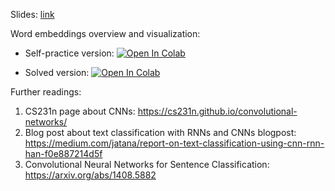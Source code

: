 Slides:
[link](https://github.com/girafe-ai/natural-language-processing/blob/master/week02_cnn_for_texts/MSAI_NLP_f21_lect02_CNN_for_texts_and_more_embeddings.pdf)

Word embeddings overview and visualization:

* Self-practice version:
[![Open In Colab](https://colab.research.google.com/assets/colab-badge.svg)](https://colab.research.google.com/github/girafe-ai/natural-language-processing/blob/master/week02_cnn_for_texts/practice02_cnn_for_texts.ipynb)

* Solved version:
[![Open In Colab](https://colab.research.google.com/assets/colab-badge.svg)](https://colab.research.google.com/github/girafe-ai/natural-language-processing/blob/master/week02_cnn_for_texts/practice02_cnn_for_texts__completed.ipynb)


Further readings:

1. CS231n page about CNNs: https://cs231n.github.io/convolutional-networks/
2. Blog post about text classification with RNNs and CNNs blogpost:
   https://medium.com/jatana/report-on-text-classification-using-cnn-rnn-han-f0e887214d5f
3. Convolutional Neural Networks for Sentence Classification:
   https://arxiv.org/abs/1408.5882
